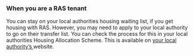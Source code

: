 ###  When you are a RAS tenant

You can stay on your local authorities housing waiting list, if you get
housing with RAS. However, you may need to apply to your local authority to go
on their transfer list. You can check the process for this in your local
authorities Housing Allocation Scheme. This is available on [ your local
authority’s ](https://www.gov.ie/en/publication/942f74-local-authorities/)
website.
